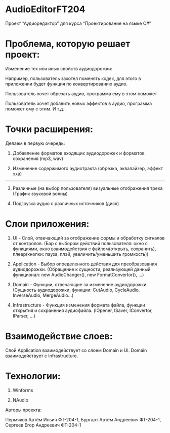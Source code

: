 # AudioEditorFT204

Проект “Аудиоредактор” для курса “Проектирование на языке C#”

# Проблема, которую решает проект: 

Изменение тех или иных свойств аудиодорожки:

Например, пользователь захотел поменять кодек, для этого в приложении будет функция по конвертированию аудио.

Пользователь хочет обрезать аудио, программа ему в этом поможет

Пользователь хочет добавить новых эффектов в аудио, программа поможет ему с этим. И т.д.

# Точки расширения:
Делаем в первую очередь:
1) Добавление форматов входящих аудиодорожек и форматов сохранения (mp3, wav)

2) Изменение содержимого аудиотракта (обрезка, эквалайзер, эффект эха)
-----------------------------------------------------------------------------
3) Различные (на выбор пользователя) визуальные отображения трека (График звуковой волны)

4) Подгрузка аудио с различных источников (диск)

# Слои приложения:

1) UI - Слой, отвечающий за отображение формы и обработку сигналов от контролов. (Бар с выбором действий пользователя: окно с функциями, окно взаимодействия с файлом(открыть, сохранить), плеер(кнопки: пауза, плэй, увеличить/уменьшить громкость))

2) Application - Выбор определенного действия для преобразования аудиодорожки. (Обращение к сущности, реализующей данный функционал: new AudioChanger(), new FormatConvertor(), ...)

3) Domain - Функции, отвечающие за изменение аудиодорожки (Сущность аудиодорожки, функции: CutAudio, CycleAudio, InverseAudio, MergeAudio...)

4) Infrastructure - Функция изменения формата файла, функции открытия и сохранения аудиофайла. (IOpener, ISaver, IConvertor, IParser, ...)

# Взаимодействие слоев:

Слой Application взаимодействует со слоем Domain и UI. Domain взаимодействует с Infrastructure.

# Технологии:

1) Winforms

2) NAudio

Авторы проекта:

Пермяков Артём Ильич ФТ-204-1, Бургарт Артём Андреевич ФТ-204-1, Сергеев Егор Андреевич ФТ-204-1
